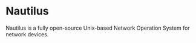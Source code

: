 # Nautilus

Nautilus is a fully open-source Unix-based Network Operation System for network devices.


